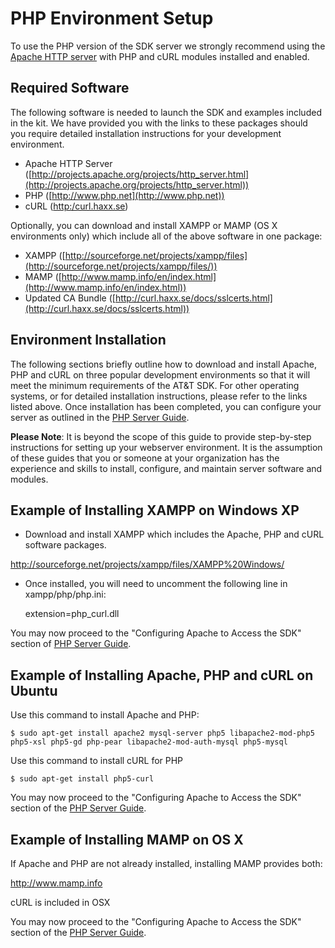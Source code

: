 PHP Environment Setup
====

To use the PHP version of the SDK server we strongly recommend using the [Apache HTTP server](http://projects.apache.org/projects/http_server.html) with PHP and cURL modules installed and enabled. 


Required Software
---
The following software is needed to launch the SDK and examples included in the kit. We have provided you with the links to these packages should you require detailed installation instructions for your development environment. 

+ Apache HTTP Server ([http://projects.apache.org/projects/http_server.html](http://projects.apache.org/projects/http_server.html))<br/>
+ PHP ([http://www.php.net](http://www.php.net))<br/>
+ cURL ([http:/curl.haxx.se](http://curl.haxx.se))<br/>

Optionally, you can download and install XAMPP or MAMP (OS X environments only) which include all of the above software in one package:

+ XAMPP ([http://sourceforge.net/projects/xampp/files](http://sourceforge.net/projects/xampp/files/))<br/> 
+ MAMP ([http://www.mamp.info/en/index.html](http://www.mamp.info/en/index.html))
+ Updated CA Bundle ([http://curl.haxx.se/docs/sslcerts.html](http://curl.haxx.se/docs/sslcerts.html))

Environment Installation
---
The following sections briefly outline how to download and install Apache, PHP and cURL on three popular development environments so that it will meet the minimum requirements of the AT&T SDK. For other operating systems, or for detailed installation instructions, please refer to the links listed above. Once installation has been completed, you can configure your server as outlined in the [PHP Server Guide](#!/guide/server_php).

**Please Note**: It is beyond the scope of this guide to provide step-by-step instructions for setting up your webserver environment. It is the assumption of these guides that you or someone at your organization has the experience and skills to install, configure, and maintain server software and modules.

Example of Installing XAMPP on Windows XP
---

- Download and install XAMPP which includes the Apache, PHP and cURL software packages.

<http://sourceforge.net/projects/xampp/files/XAMPP%20Windows/>

- Once installed, you will need to uncomment the following line in xampp/php/php.ini: 

    extension=php_curl.dll

You may now proceed to the "Configuring Apache to Access the SDK" section of [PHP Server Guide](#!/guide/server_php).

Example of Installing Apache, PHP and cURL on Ubuntu
---

Use this command to install Apache and PHP:

    $ sudo apt-get install apache2 mysql-server php5 libapache2-mod-php5 php5-xsl php5-gd php-pear libapache2-mod-auth-mysql php5-mysql

Use this command to install cURL for PHP

    $ sudo apt-get install php5-curl

You may now proceed to the "Configuring Apache to Access the SDK" section of the [PHP Server Guide](#!/guide/server_php).


Example of Installing MAMP on OS X
---

If Apache and PHP are not already installed, installing MAMP provides both:

<http://www.mamp.info>

cURL is included in OSX

You may now proceed to the "Configuring Apache to Access the SDK" section of the [PHP Server Guide](#!/guide/server_php).
